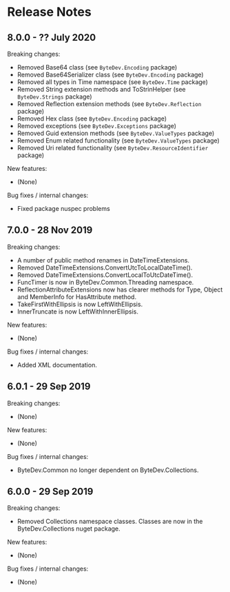 # Release Notes

## 8.0.0 - ?? July 2020

Breaking changes:
- Removed Base64 class (see `ByteDev.Encoding` package)
- Removed Base64Serializer class (see `ByteDev.Encoding` package)
- Removed all types in Time namespace (see `ByteDev.Time` package)
- Removed String extension methods and ToStrinHelper (see `ByteDev.Strings` package)
- Removed Reflection extension methods (see `ByteDev.Reflection` package)
- Removed Hex class (see `ByteDev.Encoding` package)
- Removed exceptions (see `ByteDev.Exceptions` package)
- Removed Guid extension methods (see `ByteDev.ValueTypes` package)
- Removed Enum related functionality (see `ByteDev.ValueTypes` package)
- Removed Uri related functionality (see `ByteDev.ResourceIdentifier` package)

New features:
- (None)

Bug fixes / internal changes:
- Fixed package nuspec problems

## 7.0.0 - 28 Nov 2019

Breaking changes:
* A number of public method renames in DateTimeExtensions.
* Removed DateTimeExtensions.ConvertUtcToLocalDateTime().
* Removed DateTimeExtensions.ConvertLocalToUtcDateTime().
* FuncTimer is now in ByteDev.Common.Threading namespace.
* ReflectionAttributeExtensions now has clearer methods for Type, Object and MemberInfo for HasAttribute method.
* TakeFirstWithEllipsis is now LeftWithEllipsis.
* InnerTruncate is now LeftWithInnerEllipsis.

New features:
* (None)

Bug fixes / internal changes:
* Added XML documentation.

## 6.0.1 - 29 Sep 2019

Breaking changes:
* (None)

New features:
* (None)

Bug fixes / internal changes:
* ByteDev.Common no longer dependent on ByteDev.Collections.

## 6.0.0 - 29 Sep 2019

Breaking changes:
* Removed Collections namespace classes. Classes are now in the ByteDev.Collections nuget package.

New features:
* (None)

Bug fixes / internal changes:
* (None)
